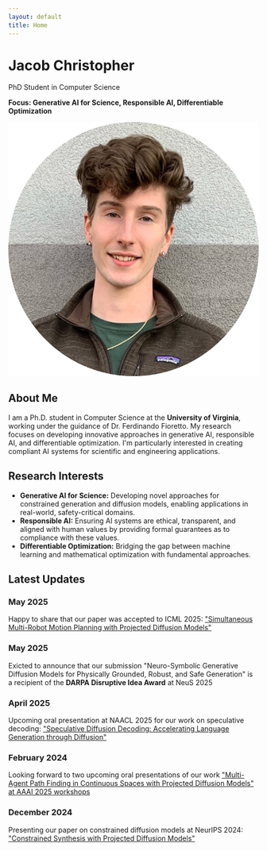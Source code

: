 ```yaml
---
layout: default
title: Home
---
```


<div class="hero">
    <div class="hero-content">
        <div class="hero-text">
            <h1>Jacob Christopher</h1>
            <p class="subtitle">PhD Student in Computer Science</p>
            <p class="focus"><strong>Focus: Generative AI for Science, Responsible AI, Differentiable Optimization</strong></p>
        </div>
        <div class="hero-image">
            <img src="assets/img/headshot_circle.png" alt="Jacob Christopher" class="headshot">
        </div>
    </div>
</div>

<div class="section">
    <h2 class="section-title">About Me</h2>
    <p>I am a Ph.D. student in Computer Science at the <strong>University of Virginia</strong>, working under the guidance of Dr. Ferdinando Fioretto. My research focuses on developing innovative approaches in generative AI, responsible AI, and differentiable optimization. I'm particularly interested in creating compliant AI systems for scientific and engineering applications.</p>
</div>

<div class="section">
    <h2 class="section-title">Research Interests</h2>
    <ul>
        <li><strong>Generative AI for Science:</strong> Developing novel approaches for constrained generation and diffusion models, enabling applications in real-world, safety-critical domains.</li>
        <li><strong>Responsible AI:</strong> Ensuring AI systems are ethical, transparent, and aligned with human values by providing formal guarantees as to compliance with these values.</li>
        <li><strong>Differentiable Optimization:</strong> Bridging the gap between machine learning and mathematical optimization with fundamental approaches.</li>
    </ul>
</div>

<div class="section">
    <h2 class="section-title">Latest Updates</h2>
    <div class="updates">
        <div class="update-item">
            <h3>May 2025</h3>
            <p>Happy to share that our paper was accepted to ICML 2025: <a href="https://arxiv.org/abs/2502.03607" target="_blank">"Simultaneous Multi-Robot Motion Planning with Projected Diffusion Models"</a></p>
        </div>
        <div class="update-item">
            <h3>May 2025</h3>
            <p>Exicted to announce that our submission "Neuro-Symbolic Generative Diffusion Models for Physically Grounded, Robust, and Safe Generation" is a recipient of the <b>DARPA Disruptive Idea Award</b> at NeuS 2025</p>
        </div>
        <div class="update-item">
            <h3>April 2025</h3>
            <p>Upcoming oral presentation at NAACL 2025 for our work on speculative decoding: <a href="https://arxiv.org/abs/2408.05636" target="_blank">"Speculative Diffusion Decoding: Accelerating Language Generation through Diffusion"</a></p>
        </div>
        <div class="update-item">
            <h3>February 2024</h3>
            <p>Looking forward to two upcoming oral presentations of our work <a href="https://arxiv.org/abs/2412.17993" target="_blank">"Multi-Agent Path Finding in Continuous Spaces with Projected Diffusion Models" at AAAI 2025 workshops</a></p>
        </div>
        <div class="update-item">
            <h3>December 2024</h3>
            <p>Presenting our paper on constrained diffusion models at NeurIPS 2024: <a href="https://arxiv.org/abs/2402.03559" target="_blank">"Constrained Synthesis with Projected Diffusion Models"</a></p>
        </div>
    </div>
</div> 
